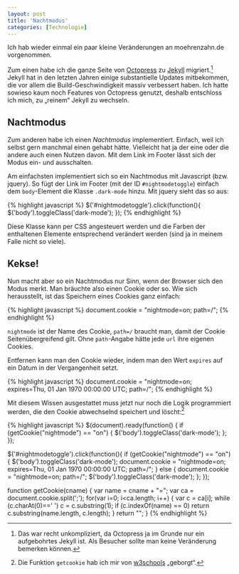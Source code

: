 ```yaml
---
layout: post
title: 'Nachtmodus'
categories: [Technologie]
---
```


Ich hab wieder einmal ein paar kleine Veränderungen an moehrenzahn.de vorgenommen.

Zum einen habe ich die ganze Seite von [Octopress](http://octopress.org/) zu [Jekyll](http://jekyllrb.com/) migriert.[^1] Jekyll hat in den letzten Jahren einige substantielle Updates mitbekommen, die vor allem die Build-Geschwindigkeit massiv verbessert haben. Ich hatte sowieso kaum noch Features von Octopress genutzt, deshalb entschloss ich mich, zu „reinem“ Jekyll zu wechseln. 

[^1]: Das war recht unkompliziert, da Octopress ja im Grunde nur ein aufgebohrtes Jekyll ist. Als Besucher sollte man keine Veränderung bemerken können.

## Nachtmodus

Zum anderen habe ich einen *Nachtmodus* implementiert. Einfach, weil ich selbst gern manchmal einen gehabt hätte. Vielleicht hat ja der eine oder die andere auch einen Nutzen davon. Mit dem Link im Footer lässt sich der Modus ein- und ausschalten.

Am einfachsten implementiert sich so ein Nachtmodus mit Javascript (bzw. jquery). So fügt der Link im Footer (mit der ID `#nightmodetoggle`) einfach dem `body`-Element die Klasse `.dark-mode` hinzu. Mit jquery sieht das so aus:

{% highlight javascript %}
$('#nightmodetoggle').click(function(){
        $('body').toggleClass('dark-mode');
});
{% endhighlight %}

Diese Klasse kann per CSS angesteuert werden und die Farben der enthaltenen Elemente entsprechend verändert werden (sind ja in meinem Falle nicht so viele). 

## Kekse!

Nun macht aber so ein Nachtmodus nur Sinn, wenn der Browser sich den Modus merkt. Man bräuchte also einen Cookie oder so. Wie sich herausstellt, ist das Speichern eines Cookies ganz einfach:

{% highlight javascript %}
document.cookie = "nightmode=on; path=/";
{% endhighlight %}

`nightmode` ist der Name des Cookie, `path=/` braucht man, damit der Cookie Seitenübergreifend gilt. Ohne `path`-Angabe hätte jede `url` ihre eigenen Cookies.

Entfernen kann man den Cookie wieder, indem man den Wert `expires` auf ein Datum in der Vergangenheit setzt.

{% highlight javascript %}
document.cookie = "nightmode=on; expires=Thu, 01 Jan 1970 00:00:00 UTC; path=/";
{% endhighlight %}

Mit diesem Wissen ausgestattet muss jetzt nur noch die Logik programmiert werden, die den Cookie abwechselnd speichert und löscht:[^2]

[^2]: Die Funktion `getcookie` hab ich mir von [w3schools](http://www.w3schools.com/js/js_cookies.asp) „geborgt“.

{% highlight javascript %}
$(document).ready(function() {
    if (getCookie("nightmode") == "on") {
        $('body').toggleClass('dark-mode');
    };
});

$('#nightmodetoggle').click(function(){
    if (getCookie("nightmode") == "on") {
        $('body').toggleClass('dark-mode');
        document.cookie = "nightmode=on; expires=Thu, 01 Jan 1970 00:00:00 UTC; path=/";
    }
    else {
        document.cookie = "nightmode=on; path=/";
        $('body').toggleClass('dark-mode');
    };
});

function getCookie(cname) {
    var name = cname + "=";
    var ca = document.cookie.split(';');
    for(var i=0; i<ca.length; i++) {
        var c = ca[i];
        while (c.charAt(0)==' ') c = c.substring(1);
        if (c.indexOf(name) == 0) return c.substring(name.length, c.length);
    }
    return "";
}
{% endhighlight %}


